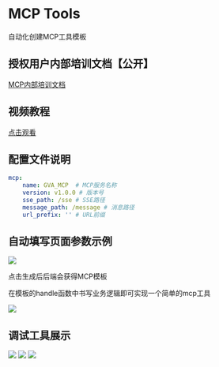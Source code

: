 # MCP Tools

自动化创建MCP工具模板

## 授权用户内部培训文档【公开】

[MCP内部培训文档]([https://www.bilibili.com/video/BV1cNJgzbEHT](https://flipped-aurora.feishu.cn/docx/DWvvdLVfvoZajJxwDR1cDThhnAh?from=from_copylink))

## 视频教程

[点击观看](https://www.bilibili.com/video/BV1cNJgzbEHT)

## 配置文件说明

```yaml
mcp:
    name: GVA_MCP  # MCP服务名称
    version: v1.0.0 # 版本号
    sse_path: /sse # SSE路径
    message_path: /message # 消息路径
    url_prefix: '' # URL前缀
```

## 自动填写页面参数示例

<img src="/mcp/image.png"/>

点击生成后后端会获得MCP模板

在模板的handle函数中书写业务逻辑即可实现一个简单的mcp工具

<img src="/mcp/image2.png"/>

## 调试工具展示

<img src="/mcp/image3.png"/>

<img src="/mcp/image4.png"/>

<img src="/mcp/image5.png"/>
